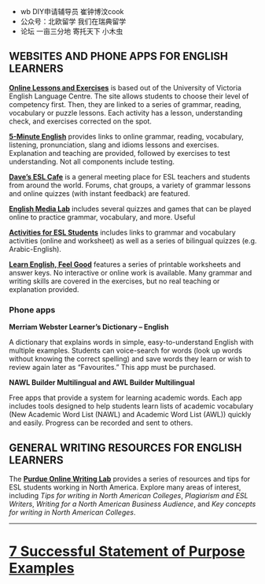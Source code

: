 * wb DIY申请辅导员 崔钟博汶cook
* 公众号：北欧留学 我们在瑞典留学
* 论坛 一亩三分地 寄托天下 小木虫

## WEBSITES AND PHONE APPS FOR ENGLISH LEARNERS

**[Online Lessons and Exercises](http://web2.uvcs.uvic.ca/elc/studyzone/)** is based out of the University of Victoria English Language Centre. The site allows students to choose their level of competency first. Then, they are linked to a series of grammar, reading, vocabulary or puzzle lessons. Each activity has a lesson, understanding check, and exercises corrected on the spot.

**[5-Minute English](http://www.5minuteenglish.com/grammar.htm)** provides links to online grammar, reading, vocabulary, listening, pronunciation, slang and idioms lessons and exercises. Explanation and teaching are provided, followed by exercises to test understanding. Not all components include testing.

**[Dave’s ESL Cafe](http://www.eslcafe.com/quiz/)** is a general meeting place for ESL teachers and students from around the world. Forums, chat groups, a variety of grammar lessons and online quizzes (with instant feedback) are featured.

**[English Media Lab](http://www.englishmedialab.com/grammar.html)** includes several quizzes and games that can be played online to practice grammar, vocabulary, and more. Useful

**[Activities for ESL Students](http://a4esl.org/)** includes links to grammar and vocabulary activities (online and worksheet) as well as a series of bilingual quizzes (e.g. Arabic-English).

**[Learn English, Feel Good](http://www.learnenglishfeelgood.com/esl-printables-worksheets.html)** features a series of printable worksheets and answer keys. No interactive or online work is available. Many grammar and writing skills are covered in the exercises, but no real teaching or explanation provided.

### Phone apps

**Merriam Webster Learner’s Dictionary – English**

A dictionary that explains words in simple, easy-to-understand English with multiple examples. Students can voice-search for words (look up words without knowing the correct spelling) and save words they learn or wish to review again later as “Favourites.” This app must be purchased.

**NAWL Builder Multilingual and AWL Builder Multilingual**

Free apps that provide a system for learning academic words. Each app includes tools designed to help students learn lists of academic vocabulary (New Academic Word List (NAWL) and Academic Word List (AWL)) quickly and easily. Progress can be recorded and sent to others.

## GENERAL WRITING RESOURCES FOR ENGLISH LEARNERS

The **[Purdue Online Writing Lab](https://owl.english.purdue.edu/owl/section/5/25/)** provides a series of resources and tips for ESL students working in North America. Explore many areas of interest, including *Tips for writing in North American Colleges*, *Plagiarism and ESL Writers*, *Writing for a North American Business Audience*, and *Key concepts for writing in North American Colleges*.

***

# [7 Successful Statement of Purpose Examples](https://www.prepscholar.com/gre/blog/graduate-school-statement-of-purpose-sample/)

